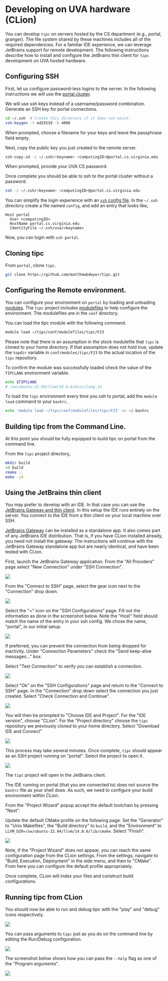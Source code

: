 # Developing on UVA hardware (CLion)
You can develop `tipc` on servers hosted by the CS department (e.g., portal,
granger). The file system shared by these machines includes all of the required
dependencies. For a familiar IDE experience, we can leverage JetBrains support
for remote development. The following instructions describe how to install and
configure the JetBrains thin client for `tipc` development on UVA hosted
hardware.

## Configuring SSH
First, let us configure password-less logins to the server. In the following
instructions we will use the [portal cluster][1].  

We will use ssh keys instead of a username/password combination. Generate an
SSH key for portal connections.

```bash
cd ~/.ssh  # Create this directory if it does not exist.
ssh-keygen -t ed25519 -b 4096
```

When prompted, choose a filename for your keys and leave the passphrase field
empty.  

Next, copy the public key you just created to the remote server. 
```bash
ssh-copy-id -i ~/.ssh/<keyname> <computingID>@portal.cs.virginia.edu
```

When prompted, provide your UVA CS password.  

Once complete you should be able to ssh to the portal cluster without a password.  
```bash
ssh -i ~/.ssh/<keyname> <computingID>@portal.cs.virginia.edu
```

You can simplify the login experience with an [`ssh` config file][2]. In the
`~/.ssh` directory create a file named `config`, and add an entry that looks
like,
```
Host portal
  User <computingID>
  HostName portal.cs.virginia.edu
  IdentityFile ~/.ssh/uva/<keyname>
```

Now, you can login with `ssh portal`.

## Cloning tipc
From `portal`, clone `tipc`.

```bash
git clone https://github.com/matthewbdwyer/tipc.git
```

## Configuring the Remote environment.
You can configure your environment on `portal` by loading and unloading
[modules][3]. The `tipc` project includes [modulefiles][4] to help configure
the environment. The modulefiles are in the `conf` directory.  

You can load the tipc module with the following command.
```bash
module load ~/tipc/conf/modulefiles/tipc/F23
```

Please note that there is an assumption in the stock modulefile that `tipc` is
cloned to your home directory. If that assumption does not hold true, update
the `topdir` variable in `conf/modules/tipc/F23` to the actual location of the
`tipc` repository.  

To confirm the module was successfully loaded check the value of the `TIPCLANG`
environment variable.  
```bash
echo $TIPCLANG
# /sw/ubuntu-22.04/llvm/14.0.6/bin/clang-14
```

To load the `tipc` environment every time you ssh to portal, add the `module
load` command to your `bashrc`.
```bash
echo 'module load ~/tipc/conf/modulefiles/tipc/F23' >> ~/.bashrc
```

## Building tipc from the Command Line.
At this point you should be fully equipped to build tipc on portal from the command line.

From the `tipc` project directory,
```bash
mkdir build
cd build
cmake ..
make -j4
```

## Using the JetBrains thin client
You may prefer to develop with an IDE. In that case you can use the [JetBrains
Gateway and thin client][6]. In this setup the IDE runs entirely on the server.
You connect to the IDE from a thin client on your local machine over SSH.  

[JetBrains Gateway][5] can be installed as a standalone app. It also comes part
of any JetBrains IDE distribution. That is, if you have CLion installed
already, you need not install the gateway. The instructions will continue with
the JetBrains Gateway standalone app but are nearly identical, and have been
tested with CLion.  

First, launch the JetBrains Gateway application. From the "All Providers" page
select "New Connection" under "SSH Connection".

![](assets/clion/gateway_all_provider_new_connection.png")

From the "Connect to SSH" page, select the gear icon next to the "Connection"
drop down.

![](assets/clion/gateway_connect_ssh_connection.png)

Select the "+" icon on the "SSH Configurations" page. Fill out the information
as done in the screenshot below. Note the "Host" field should match the name of
the entry in your ssh config. We chose the name, "portal", in our initial
setup.   

![](assets/clion/gateway_ssh_configuration.png)

If preferred, you can prevent the connection from being dropped for inactivity. Under "Connection Parameters" check the "Send keep-alive messages..." box.  

Select "Test Connection" to verify you can establish a connection.  

![](assets/clion/gateway_ssh_configuration_connection_success.png)

Select "Ok" on the "SSH Configurations" page and return to the "Connect to SSH"
page. In the "Connection" drop down select the connection you just created.
Select "Check Connection and Continue".  

![](assets/clion/gateway_connect_ssh_connection_check_and_continue.png)

You will then be prompted to "Choose IDE and Project". For the "IDE version",
choose "CLion". For the "Project directory" choose the `tipc` repository we
previously cloned to your home directory. Select "Download IDE and Connect"

![](assets/clion/gateway_choose_ide.png)

This process may take several minutes. Once complete, `tipc` should appear as
an SSH project running on "portal". Select the project to open it.

![](assets/clion/gateway_ssh_project.png)

The `tipc` project will open in the JetBrains client.  

The IDE running on portal (that you are connected to) does not source the
`bashrc` file as your shell does. As such, we need to configure your build
environment within CLion.  

From the "Project Wizard" popup accept the default toolchain by pressing "Next".  

Update the default CMake profile on the following page. Set the "Generator" to
"Unix Makefiles", the "Build directory" to `build`, and the "Environment" to
`LLVM_DIR=/sw/ubuntu-22.04/llvm/14.0.6/lib/cmake`. Select "Finish".    

![](assets/clion/client_wizard_cmake.png)

Note, if the "Project Wizard" does not appear, you can reach the same
configuration page from the CLion settings. From the settings, navigate to
"Build, Execution, Deployment" in the side menu, and then to "CMake". From here
you can configure the default profile appropriately.  

Once complete, CLion will index your files and construct build configurations.  

## Running tipc from CLion
You should now be able to run and debug tipc with the "play" and "debug" icons respectively.  

![](assets/clion/client_run_debug.png)

You can pass arguments to `tipc` just as you do on the command line by editing
the Run/Debug configuration.  

![](assets/clion/client_edit_conf.png)

The screenshot below shows how you can pass the `--help` flag as one of the
"Program arguments".  

![](assets/clion/client_conf_tipc_args.png)


[1]: https://www.cs.virginia.edu/wiki/doku.php?id=compute_portal
[2]: https://www.ssh.com/academy/ssh/config
[3]: https://www.cs.virginia.edu/wiki/doku.php?id=linux_environment_modules
[4]: https://modules.readthedocs.io/en/stable/modulefile.html
[5]: https://www.jetbrains.com/remote-development/gateway/
[6]: https://www.jetbrains.com/help/clion/remote-development-a.html
